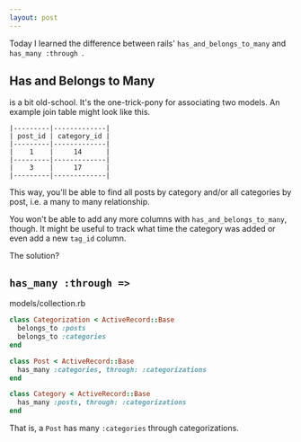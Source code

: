 ```yaml
---
layout: post
---
```


Today I learned the difference between rails' `has_and_belongs_to_many` and `has_many :through `.

## Has and Belongs to Many

is a bit old-school. It's the one-trick-pony for associating two models. An example 
join table might look like this.

    |---------|-------------|
    | post_id | category_id |
    |---------|-------------|
    |    1    |     14      |    
    |---------|-------------|
    |    3    |     17      |    
    |---------|-------------|

This way, you'll be able to find all posts by category and/or
all categories by post, i.e. a many to many relationship.

You won't be able to add any more columns with `has_and_belongs_to_many`, though.
It might be useful to track what time the category was added or even add a new `tag_id` column.

The solution?

## `has_many :through => `

models/collection.rb

```ruby
class Categorization < ActiveRecord::Base
  belongs_to :posts
  belongs_to :categories
end

class Post < ActiveRecord::Base
  has_many :categories, through: :categorizations
end

class Category < ActiveRecord::Base
  has_many :posts, through: :categorizations
end
```

That is, a `Post` has many `:categories` through categorizations.